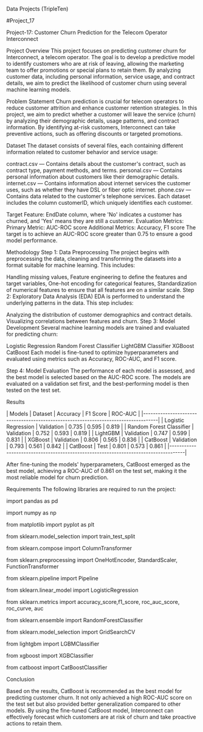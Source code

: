Data Projects (TripleTen)
 
 #Project_17

Project-17: Customer Churn Prediction for the Telecom Operator Interconnect

Project Overview
This project focuses on predicting customer churn for Interconnect, a telecom operator. The goal is to develop a predictive model to identify customers who are at risk of leaving, allowing the marketing team to offer promotions or special plans to retain them. By analyzing customer data, including personal information, service usage, and contract details, we aim to predict the likelihood of customer churn using several machine learning models.

Problem Statement
Churn prediction is crucial for telecom operators to reduce customer attrition and enhance customer retention strategies. In this project, we aim to predict whether a customer will leave the service (churn) by analyzing their demographic details, usage patterns, and contract information. By identifying at-risk customers, Interconnect can take preventive actions, such as offering discounts or targeted promotions.

Dataset
The dataset consists of several files, each containing different information related to customer behavior and service usage:

contract.csv — Contains details about the customer's contract, such as contract type, payment methods, and terms.
personal.csv — Contains personal information about customers like their demographic details.
internet.csv — Contains information about internet services the customer uses, such as whether they have DSL or fiber optic internet.
phone.csv — Contains data related to the customer's telephone services.
Each dataset includes the column customerID, which uniquely identifies each customer.

Target Feature:
EndDate column, where 'No' indicates a customer has churned, and 'Yes' means they are still a customer.
Evaluation Metrics:
Primary Metric: AUC-ROC score
Additional Metrics: Accuracy, F1 score
The target is to achieve an AUC-ROC score greater than 0.75 to ensure a good model performance.

Methodology
Step 1: Data Preprocessing
The project begins with preprocessing the data, cleaning and transforming the datasets into a format suitable for machine learning. This includes:

Handling missing values,
Feature engineering to define the features and target variables,
One-hot encoding for categorical features,
Standardization of numerical features to ensure that all features are on a similar scale.
Step 2: Exploratory Data Analysis (EDA)
EDA is performed to understand the underlying patterns in the data. This step includes:

Analyzing the distribution of customer demographics and contract details.
Visualizing correlations between features and churn.
Step 3: Model Development
Several machine learning models are trained and evaluated for predicting churn:

Logistic Regression
Random Forest Classifier
LightGBM Classifier
XGBoost
CatBoost
Each model is fine-tuned to optimize hyperparameters and evaluated using metrics such as Accuracy, ROC-AUC, and F1 score.

Step 4: Model Evaluation
The performance of each model is assessed, and the best model is selected based on the AUC-ROC score. The models are evaluated on a validation set first, and the best-performing model is then tested on the test set.

Results

|         Models	        |    Dataset	   |    Accuracy  |	  F1 Score  | 	ROC-AUC  |
|------------------------------------------------------------------------------------|
|  Logistic Regression	   |   Validation	 |    0.735	    |    0.595	  |   0.819    |
| Random Forest Classifier |	 Validation	 |    0.752	    |    0.593    | 	0.819    |
|  LightGBM	               |   Validation  |	  0.747	    |    0.599	  |   0.831    |
|  XGBoost	               |   Validation	 |    0.806     |	   0.565	  |   0.836    |
|  CatBoost                | 	 Validation	 |    0.793	    |    0.561	  |   0.842    |
|  CatBoost	               |   Test	       |    0.801	    |    0.573	  |   0.861    |
|------------------------------------------------------------------------------------|

After fine-tuning the models' hyperparameters, CatBoost emerged as the best model, achieving a ROC-AUC of 0.861 on the test set, making it the most reliable model for churn prediction.

Requirements
The following libraries are required to run the project:

  import pandas as pd
  
  import numpy as np
  
  from matplotlib import pyplot as plt
  
  from sklearn.model_selection import train_test_split
  
  from sklearn.compose import ColumnTransformer
  
  from sklearn.preprocessing import OneHotEncoder, StandardScaler, FunctionTransformer
  
  from sklearn.pipeline import Pipeline
  
  from sklearn.linear_model import LogisticRegression
  
  from sklearn.metrics import accuracy_score,f1_score, roc_auc_score, roc_curve, auc
  
  from sklearn.ensemble import RandomForestClassifier
  
  from sklearn.model_selection import GridSearchCV
  
  from lightgbm import LGBMClassifier
  
  from xgboost import XGBClassifier 
  
  from catboost import CatBoostClassifier 


Conclusion

Based on the results, CatBoost is recommended as the best model for predicting customer churn. It not only achieved a high ROC-AUC score on the test set but also provided better generalization compared to other models. By using the fine-tuned CatBoost model, Interconnect can effectively forecast which customers are at risk of churn and take proactive actions to retain them.


